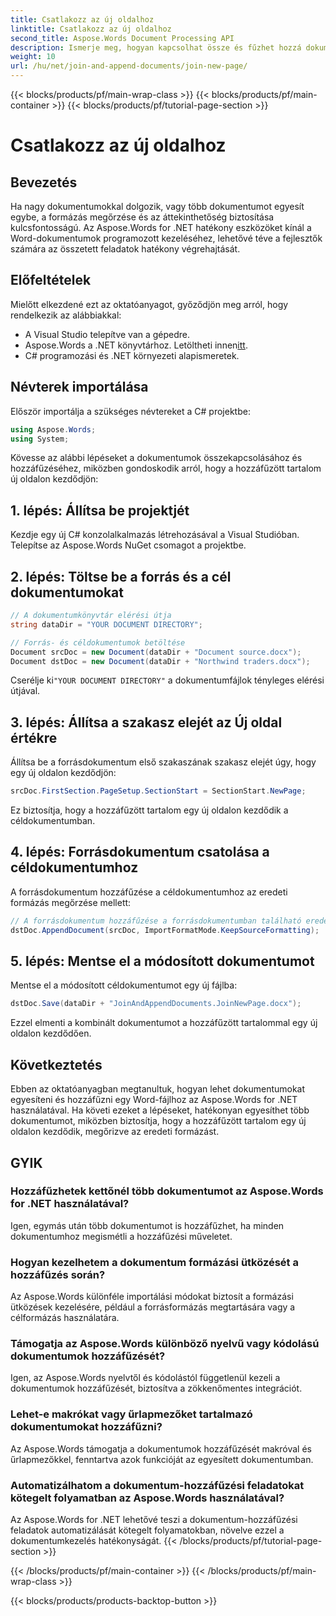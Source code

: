 ```yaml
---
title: Csatlakozz az új oldalhoz
linktitle: Csatlakozz az új oldalhoz
second_title: Aspose.Words Document Processing API
description: Ismerje meg, hogyan kapcsolhat össze és fűzhet hozzá dokumentumokat a Wordben az Aspose.Words for .NET használatával. Kövesse lépésenkénti útmutatónkat a hatékony dokumentumegyesítés érdekében.
weight: 10
url: /hu/net/join-and-append-documents/join-new-page/
---
```


{{< blocks/products/pf/main-wrap-class >}}
{{< blocks/products/pf/main-container >}}
{{< blocks/products/pf/tutorial-page-section >}}

# Csatlakozz az új oldalhoz

## Bevezetés

Ha nagy dokumentumokkal dolgozik, vagy több dokumentumot egyesít egybe, a formázás megőrzése és az áttekinthetőség biztosítása kulcsfontosságú. Az Aspose.Words for .NET hatékony eszközöket kínál a Word-dokumentumok programozott kezeléséhez, lehetővé téve a fejlesztők számára az összetett feladatok hatékony végrehajtását.

## Előfeltételek

Mielőtt elkezdené ezt az oktatóanyagot, győződjön meg arról, hogy rendelkezik az alábbiakkal:
- A Visual Studio telepítve van a gépedre.
-  Aspose.Words a .NET könyvtárhoz. Letöltheti innen[itt](https://releases.aspose.com/words/net/).
- C# programozási és .NET környezeti alapismeretek.

## Névterek importálása

Először importálja a szükséges névtereket a C# projektbe:

```csharp
using Aspose.Words;
using System;
```

Kövesse az alábbi lépéseket a dokumentumok összekapcsolásához és hozzáfűzéséhez, miközben gondoskodik arról, hogy a hozzáfűzött tartalom új oldalon kezdődjön:

## 1. lépés: Állítsa be projektjét

Kezdje egy új C# konzolalkalmazás létrehozásával a Visual Studióban. Telepítse az Aspose.Words NuGet csomagot a projektbe.

## 2. lépés: Töltse be a forrás és a cél dokumentumokat

```csharp
// A dokumentumkönyvtár elérési útja
string dataDir = "YOUR DOCUMENT DIRECTORY";

// Forrás- és céldokumentumok betöltése
Document srcDoc = new Document(dataDir + "Document source.docx");
Document dstDoc = new Document(dataDir + "Northwind traders.docx");
```

 Cserélje ki`"YOUR DOCUMENT DIRECTORY"` a dokumentumfájlok tényleges elérési útjával.

## 3. lépés: Állítsa a szakasz elejét az Új oldal értékre

Állítsa be a forrásdokumentum első szakaszának szakasz elejét úgy, hogy egy új oldalon kezdődjön:

```csharp
srcDoc.FirstSection.PageSetup.SectionStart = SectionStart.NewPage;
```

Ez biztosítja, hogy a hozzáfűzött tartalom egy új oldalon kezdődik a céldokumentumban.

## 4. lépés: Forrásdokumentum csatolása a céldokumentumhoz

A forrásdokumentum hozzáfűzése a céldokumentumhoz az eredeti formázás megőrzése mellett:

```csharp
// A forrásdokumentum hozzáfűzése a forrásdokumentumban található eredeti stílusok használatával.
dstDoc.AppendDocument(srcDoc, ImportFormatMode.KeepSourceFormatting);
```

## 5. lépés: Mentse el a módosított dokumentumot

Mentse el a módosított céldokumentumot egy új fájlba:

```csharp
dstDoc.Save(dataDir + "JoinAndAppendDocuments.JoinNewPage.docx");
```

Ezzel elmenti a kombinált dokumentumot a hozzáfűzött tartalommal egy új oldalon kezdődően.

## Következtetés

Ebben az oktatóanyagban megtanultuk, hogyan lehet dokumentumokat egyesíteni és hozzáfűzni egy Word-fájlhoz az Aspose.Words for .NET használatával. Ha követi ezeket a lépéseket, hatékonyan egyesíthet több dokumentumot, miközben biztosítja, hogy a hozzáfűzött tartalom egy új oldalon kezdődik, megőrizve az eredeti formázást.

## GYIK

### Hozzáfűzhetek kettőnél több dokumentumot az Aspose.Words for .NET használatával?
Igen, egymás után több dokumentumot is hozzáfűzhet, ha minden dokumentumhoz megismétli a hozzáfűzési műveletet.

### Hogyan kezelhetem a dokumentum formázási ütközését a hozzáfűzés során?
Az Aspose.Words különféle importálási módokat biztosít a formázási ütközések kezelésére, például a forrásformázás megtartására vagy a célformázás használatára.

### Támogatja az Aspose.Words különböző nyelvű vagy kódolású dokumentumok hozzáfűzését?
Igen, az Aspose.Words nyelvtől és kódolástól függetlenül kezeli a dokumentumok hozzáfűzését, biztosítva a zökkenőmentes integrációt.

### Lehet-e makrókat vagy űrlapmezőket tartalmazó dokumentumokat hozzáfűzni?
Az Aspose.Words támogatja a dokumentumok hozzáfűzését makróval és űrlapmezőkkel, fenntartva azok funkcióját az egyesített dokumentumban.

### Automatizálhatom a dokumentum-hozzáfűzési feladatokat kötegelt folyamatban az Aspose.Words használatával?
Az Aspose.Words for .NET lehetővé teszi a dokumentum-hozzáfűzési feladatok automatizálását kötegelt folyamatokban, növelve ezzel a dokumentumkezelés hatékonyságát.
{{< /blocks/products/pf/tutorial-page-section >}}

{{< /blocks/products/pf/main-container >}}
{{< /blocks/products/pf/main-wrap-class >}}

{{< blocks/products/products-backtop-button >}}

